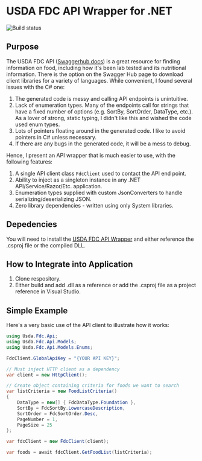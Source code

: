 # USDA FDC API Wrapper for .NET
![Build status](https://img.shields.io/github/actions/workflow/status/zanway578/usda-fdc-api-dotnet/dotnet.yml?branch=main)
## Purpose
The USDA FDC API ([Swaggerhub docs](https://app.swaggerhub.com/apis/fdcnal/food-data_central_api/1.0.1)) is a great resource for finding information on food, including how it's been lab tested and its nutritional information. There is the option on the Swagger Hub page to download client libraries for a variety of languages. While convenient, I found several issues with the C# one:
1. The generated code is messy and calling API endpoints is unintuitive.
2. Lack of enumeration types. Many of the endpoints call for strings that have a fixed number of options (e.g. SortBy, SortOrder, DataType, etc.). As a lover of strong, static typing, I didn't like this and wished the code used enum types.
3. Lots of pointers floating around in the generated code. I like to avoid pointers in C# unless necessary.
4. If there are any bugs in the generated code, it will be a mess to debug.

Hence, I present an API wrapper that is much easier to use, with the following features:
1. A single API client class `FdcClient` used to contact the API end point.
2. Ability to inject as a singleton instance in any .NET API/Service/Razor/Etc. application.
3. Enumeration types supplied with custom JsonConverters to handle serializing/deserializing JSON.
4. Zero library dependencies - written using only System libraries. 

## Depedencies
You will need to install the [USDA FDC API Wrapper](https://github.com/zanway578/usda-fdc-api-dotnet) and either reference the .csproj file or the compiled DLL.

## How to Integrate into Application
1. Clone respository.
2. Either build and add .dll as a reference or add the .csproj file as a project reference in Visual Studio.

## Simple Example
Here's a very basic use of the API client to illustrate how it works:
``` csharp
using Usda.Fdc.Api;
using Usda.Fdc.Api.Models;
using Usda.Fdc.Api.Models.Enums;

FdcClient.GlobalApiKey = "{YOUR API KEY}";

// Must inject HTTP client as a dependency
var client = new HttpClient();

// Create object containing criteria for foods we want to search
var listCriteria = new FoodListCriteria()
{
    DataType = new[] { FdcDataType.Foundation },
    SortBy = FdcSortBy.LowercaseDescription,
    SortOrder = FdcSortOrder.Desc,
    PageNumber = 1,
    PageSize = 25
};

var fdcClient = new FdcClient(client);

var foods = await fdcClient.GetFoodList(listCriteria);
```
